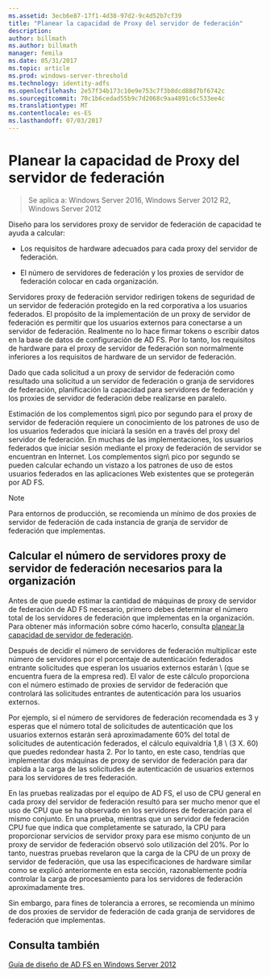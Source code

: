 ```yaml
---
ms.assetid: 3ecb6e87-17f1-4d38-97d2-9c4d52b7cf39
title: "Planear la capacidad de Proxy del servidor de federación"
description: 
author: billmath
ms.author: billmath
manager: femila
ms.date: 05/31/2017
ms.topic: article
ms.prod: windows-server-threshold
ms.technology: identity-adfs
ms.openlocfilehash: 2e57f34b173c10e9e753c7f3b8dcd88d7bf6742c
ms.sourcegitcommit: 70c1b6cedad55b9c7d2068c9aa4891c6c533ee4c
ms.translationtype: MT
ms.contentlocale: es-ES
ms.lasthandoff: 07/03/2017
---
```

# <a name="planning-for-federation-server-proxy-capacity"></a>Planear la capacidad de Proxy del servidor de federación

>Se aplica a: Windows Server 2016, Windows Server 2012 R2, Windows Server 2012

Diseño para los servidores proxy de servidor de federación de capacidad te ayuda a calcular:  
  
-   Los requisitos de hardware adecuados para cada proxy del servidor de federación.  
  
-   El número de servidores de federación y los proxies de servidor de federación colocar en cada organización.  
  
Servidores proxy de federación servidor redirigen tokens de seguridad de un servidor de federación protegido en la red corporativa a los usuarios federados. El propósito de la implementación de un proxy de servidor de federación es permitir que los usuarios externos para conectarse a un servidor de federación. Realmente no lo hace firmar tokens o escribir datos en la base de datos de configuración de AD FS. Por lo tanto, los requisitos de hardware para el proxy de servidor de federación son normalmente inferiores a los requisitos de hardware de un servidor de federación.  
  
Dado que cada solicitud a un proxy de servidor de federación como resultado una solicitud a un servidor de federación o granja de servidores de federación, planificación la capacidad para servidores de federación y los proxies de servidor de federación debe realizarse en paralelo.  
  
Estimación de los complementos sign\ pico por segundo para el proxy de servidor de federación requiere un conocimiento de los patrones de uso de los usuarios federados que iniciará la sesión en a través del proxy del servidor de federación. En muchas de las implementaciones, los usuarios federados que iniciar sesión mediante el proxy de federación de servidor se encuentran en Internet. Los complementos sign\ pico por segundo se pueden calcular echando un vistazo a los patrones de uso de estos usuarios federados en las aplicaciones Web existentes que se protegerán por AD FS.  
  
> [!NOTE]  
> Para entornos de producción, se recomienda un mínimo de dos proxies de servidor de federación de cada instancia de granja de servidor de federación que implementas.  
  
## <a name="estimate-the-number-of-federation-server-proxies-required-for-your-organization"></a>Calcular el número de servidores proxy de servidor de federación necesarios para la organización  
Antes de que puede estimar la cantidad de máquinas de proxy de servidor de federación de AD FS necesario, primero debes determinar el número total de los servidores de federación que implementas en la organización. Para obtener más información sobre cómo hacerlo, consulta [planear la capacidad de servidor de federación](Planning-for-Federation-Server-Capacity.md).  
  
Después de decidir el número de servidores de federación multiplicar este número de servidores por el porcentaje de autenticación federados entrante solicitudes que esperan los usuarios externos estarán \ (que se encuentra fuera de la empresa red\). El valor de este cálculo proporciona con el número estimado de proxies de servidor de federación que controlará las solicitudes entrantes de autenticación para los usuarios externos.  
  
Por ejemplo, si el número de servidores de federación recomendada es 3 y esperas que el número total de solicitudes de autenticación que los usuarios externos estarán será aproximadamente 60% del total de solicitudes de autenticación federados, el cálculo equivaldría 1,8 \ (3 X. 60\) que puedes redondear hasta 2.  Por lo tanto, en este caso, tendrías que implementar dos máquinas de proxy de servidor de federación para dar cabida a la carga de las solicitudes de autenticación de usuarios externos para los servidores de tres federación.  
  
En las pruebas realizadas por el equipo de AD FS, el uso de CPU general en cada proxy del servidor de federación resultó para ser mucho menor que el uso de CPU que se ha observado en los servidores de federación para el mismo conjunto.  En una prueba, mientras que un servidor de federación CPU fue que indica que completamente se saturado, la CPU para proporcionar servicios de servidor proxy para ese mismo conjunto de un proxy de servidor de federación observó solo utilización del 20%. Por lo tanto, nuestras pruebas revelaron que la carga de la CPU de un proxy de servidor de federación, que usa las especificaciones de hardware similar como se explicó anteriormente en esta sección, razonablemente podría controlar la carga de procesamiento para los servidores de federación aproximadamente tres.  
  
Sin embargo, para fines de tolerancia a errores, se recomienda un mínimo de dos proxies de servidor de federación de cada granja de servidores de federación que implementas.  
  
## <a name="see-also"></a>Consulta también
[Guía de diseño de AD FS en Windows Server 2012](AD-FS-Design-Guide-in-Windows-Server-2012.md)
